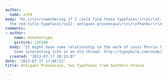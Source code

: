 ```yaml
---
author:
  name: ac54
body: "Hi,\r\n\r\nwondering if I could find these typefaces:\r\n\r\nI: roi feneant,
  the red-title-typeface\r\nII: antiques provencaux\r\n\r\nThanks!\r\n"
comments:
- author:
    name: donshottype
    picture: 126100
  body: "II might have some relationship to the work of Louis Perrin (The Lyons Capitals).
    Some interesting info in an old thread: http://typophile.com/node/7596\r\nDon"
  created: '2013-07-17 20:15:07'
date: '2013-07-17 17:06:52'
title: Antiques Provencaux, two Typefaces from Southern France

---
```

